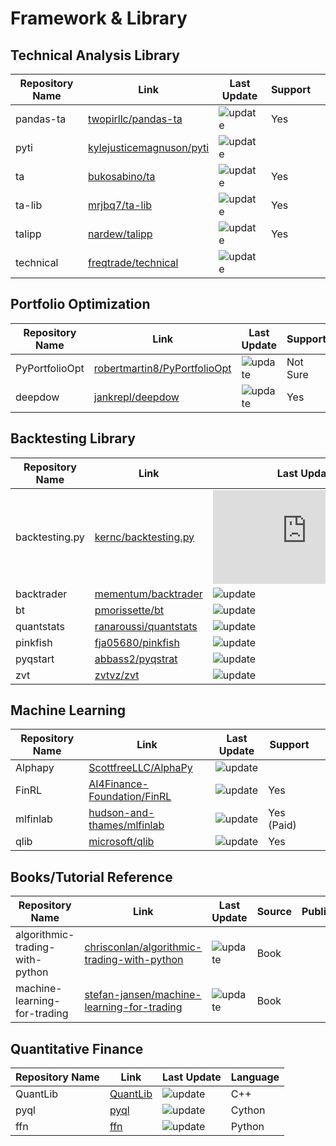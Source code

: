 # Framework & Library

## Technical Analysis Library

| Repository Name | Link                                                                    | Last Update                                                                   | Support |     |
| --------------- | ----------------------------------------------------------------------- | ----------------------------------------------------------------------------- | ------- | --- |
| pandas-ta       | [twopirllc/pandas-ta](https://github.com/twopirllc/pandas-ta)           | ![update](https://img.shields.io/github/last-commit/twopirllc/pandas-ta)      | Yes     |     |
| pyti            | [kylejusticemagnuson/pyti](https://github.com/kylejusticemagnuson/pyti) | ![update](https://img.shields.io/github/last-commit/kylejusticemagnuson/pyti) |         |     |
| ta              | [bukosabino/ta](https://github.com/bukosabino/ta)                       | ![update](https://img.shields.io/github/last-commit/bukosabino/ta)            | Yes     |     |
| ta-lib          | [mrjbq7/ta-lib](https://github.com/mrjbq7/ta-lib)                       | ![update](https://img.shields.io/github/last-commit/mrjbq7/ta-lib)            | Yes     |     |
| talipp          | [nardew/talipp](https://github.com/nardew/talipp)                       | ![update](https://img.shields.io/github/last-commit/nardew/talipp)            | Yes     |     |
| technical       | [freqtrade/technical](https://github.com/freqtrade/technical)           | ![update](https://img.shields.io/github/last-commit/freqtrade/technical)      |         |     |

## Portfolio Optimization

| Repository Name | Link                                                                            | Last Update                                                                       | Support  |     |
| --------------- | ------------------------------------------------------------------------------- | --------------------------------------------------------------------------------- | -------- | --- |
| PyPortfolioOpt  | [robertmartin8/PyPortfolioOpt](https://github.com/robertmartin8/PyPortfolioOpt) | ![update](https://img.shields.io/github/last-commit/robertmartin8/PyPortfolioOpt) | Not Sure |     |
| deepdow         | [jankrepl/deepdow](https://github.com/jankrepl/deepdow)                         | ![update](https://img.shields.io/github/last-commit/jankrepl/deepdow)             | Yes      |     |

## Backtesting Library

| Repository Name | Link                                                              | Last Update                                                                | Support |     |
| --------------- | ----------------------------------------------------------------- | -------------------------------------------------------------------------- | ------- | --- |
| backtesting.py  | [kernc/backtesting.py](https://github.com/kernc/backtesting.py)   | ![update](https://img.shields.io/github/last-commit/kernc/backtesting.py)  | Yes     |     |
| backtrader      | [mementum/backtrader](https://github.com/mementum/backtrader)     | ![update](https://img.shields.io/github/last-commit/mementum/backtrader)   | Yes     |     |
| bt              | [pmorissette/bt](https://github.com/pmorissette/bt)               | ![update](https://img.shields.io/github/last-commit/pmorissette/bt)        | Yes     |     |
| quantstats      | [ranaroussi/quantstats](https://github.com/ranaroussi/quantstats) | ![update](https://img.shields.io/github/last-commit/ranaroussi/quantstats) | Maybe   |     |
| pinkfish        | [fja05680/pinkfish](https://github.com/fja05680/pinkfish)         | ![update](https://img.shields.io/github/last-commit/fja05680/pinkfish)     | Yes     |     |
| pyqstart        | [abbass2/pyqstrat](https://github.com/abbass2/pyqstrat)           | ![update](https://img.shields.io/github/last-commit/abbass2/pyqstrat)      | Yes     |     |
| zvt             | [zvtvz/zvt](https://github.com/zvtvz/zvt)                         | ![update](https://img.shields.io/github/last-commit/zvtvz/zvt)             | Yes     |     |


## Machine Learning

| Repository Name | Link                                                                          | Last Update                                                                      | Support    |     |
| --------------- | ----------------------------------------------------------------------------- | -------------------------------------------------------------------------------- | ---------- | --- |
| Alphapy         | [ScottfreeLLC/AlphaPy](https://github.com/ScottfreeLLC/AlphaPy)               | ![update](https://img.shields.io/github/last-commit/ScottfreeLLC/AlphaPy)        |            |     |
| FinRL           | [AI4Finance-Foundation/FinRL](https://github.com/AI4Finance-Foundation/FinRL) | ![update](https://img.shields.io/github/last-commit/AI4Finance-Foundation/FinRL) | Yes        |     |
| mlfinlab        | [hudson-and-thames/mlfinlab](https://github.com/hudson-and-thames/mlfinlab)   | ![update](https://img.shields.io/github/last-commit/hudson-and-thames/mlfinlab)  | Yes (Paid) |     |
| qlib            | [microsoft/qlib](https://github.com/microsoft/qlib)                           | ![update](https://img.shields.io/github/last-commit/microsoft/qlib)              | Yes        |     |

## Books/Tutorial Reference

| Repository Name                 | Link                                                                                                          | Last Update                                                                                      | Source | Publisher |
| ------------------------------- | ------------------------------------------------------------------------------------------------------------- | ------------------------------------------------------------------------------------------------ | ------ | --------- |
| algorithmic-trading-with-python | [chrisconlan/algorithmic-trading-with-python](https://github.com/chrisconlan/algorithmic-trading-with-python) | ![update](https://img.shields.io/github/last-commit/chrisconlan/algorithmic-trading-with-python) | Book   |           |
| machine-learning-for-trading    | [stefan-jansen/machine-learning-for-trading](https://github.com/stefan-jansen/machine-learning-for-trading)   | ![update](https://img.shields.io/github/last-commit/stefan-jansen/machine-learning-for-trading)  | Book   |           |

## Quantitative Finance

| Repository Name | Link                                              | Last Update                                                             | Language |
| --------------- | ------------------------------------------------- | ----------------------------------------------------------------------- | -------- |
| QuantLib        | [QuantLib](https://github.com/lballabio/QuantLib) | ![update](https://img.shields.io/github/last-commit/lballabio/QuantLib) | C++      |
| pyql            | [pyql](https://github.com/enthought/pyql)         | ![update](https://img.shields.io/github/last-commit/enthought/pyql)     | Cython   |
| ffn             | [ffn](https://github.com/pmorissette/ffn)         | ![update](https://img.shields.io/github/last-commit/pmorissette/ffn)    | Python   |